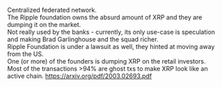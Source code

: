 Centralized federated network.<br>
The Ripple foundation owns the absurd amount of XRP and they are dumping it on the market.<br>
Not really used by the banks - currently, its only use-case is speculation and making Brad Garlinghouse and the squad richer.<br>
Ripple Foundation is under a lawsuit as well, they hinted at moving away from the US.<br>
One (or more) of the founders is dumping XRP on the retail investors.<br>
Most of the transactions >94% are ghost txs to make XRP look like an active chain. https://arxiv.org/pdf/2003.02693.pdf<br>
